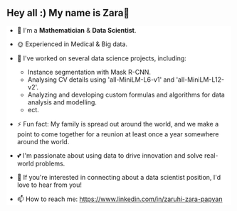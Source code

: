 ## Hey all :) My name is Zara👋

<div style="background-color:#ffffff">

- 🌱 I'm a **Mathematician** & **Data Scientist**.
- 🌞 Experienced in Medical & Big data.

- 📌 I've worked on several data science projects, including:
  - Instance segmentation with Mask R-CNN.
  - Analysing CV details using 'all-MiniLM-L6-v1' and 'all-MiniLM-L12-v2'.
  - Analyzing and developing custom formulas and algorithms for data analysis and modelling.
  - ect.


- ⚡ Fun fact: My family is spread out around the world, and we make a point to come together for a reunion at least once a year somewhere around the world.


- 💕 I'm passionate about using data to drive innovation and solve real-world problems.
- 🍓 If you're interested in connecting about a data scientist position, I'd love to hear from you!
- 📫 How to reach me: https://www.linkedin.com/in/zaruhi-zara-papyan
